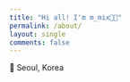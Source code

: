 ```yaml
---
title: "Hi all! I'm m_mix👋🏻"
permalink: /about/
layout: single
comments: false
---
```


🗾 Seoul, Korea
